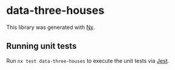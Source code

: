 # data-three-houses

This library was generated with [Nx](https://nx.dev).

## Running unit tests

Run `nx test data-three-houses` to execute the unit tests via [Jest](https://jestjs.io).
